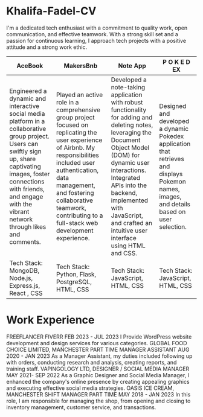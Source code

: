 # Khalifa-Fadel-CV

I'm a dedicated tech enthusiast with a commitment to quality work, open communication, and effective teamwork. With a strong skill set and a passion for continuous learning, I approach tech projects with a positive attitude and a strong work ethic.



| AceBook  | MakersBnb |       Note App        |     P O K E D EX          |
| ------------- | ------------- | ------------- | ------------- |
| Engineered a dynamic and interactive social media platform in a collaborative group project. Users can swiftly sign up, share captivating images, foster connections with friends, and engage with the vibrant network through likes and comments.  | Played an active role in a comprehensive group project focused on replicating the user experience of Airbnb. My responsibilities included user authentication, data management, and fostering collaborative teamwork, contributing to a full-stack web development experience.  |     Developed a note-taking application with robust functionality for adding and deleting notes, leveraging the Document Object Model (DOM) for dynamic user interactions. Integrated APIs into the backend, implemented with JavaScript, and crafted an intuitive user interface using HTML and CSS.          |   Designed and developed a dynamic Pokedex application that retrieves and displays Pokemon names, images, and details based on user selection.            |
| Tech Stack: MongoDB, Node.js, Express.js, React , CSS  | Tech Stack: Python, Flask, PostgreSQL, HTML, CSS  |     Tech Stack: JavaScript, HTML, CSS          |    Tech Stack: JavaScript, HTML, CSS           |


# Work Experience
FREEFLANCER FIVERR FEB 2023 - JUL 2023
I Provide WordPress website development and design services for various categories.
GLOBAL FOOD CHOICE LIMITED, MANCHESTER PART TIME
   MANAGER ASSISTANT
AUG 2020 - JAN 2023
As a Manager Assistant, my duties included following up with orders, conducting research and analysis, creating reports, and training staff.
VAPINGOLOGY LTD, DESIGNER / SOCIAL MEDIA
MANAGER
MAY 2021- SEP 2022
As a Graphic Designer and Social Media Manager, I enhanced the company's online presence by creating appealing graphics and executing effective social media strategies.
OASIS ICE CREAM, MANCHESTER SHIFT MANAGER
PART TIME MAY 2018 - JAN 2023
In this role, I am responsible for managing the shop, from opening and closing to inventory management, customer service, and transactions.
